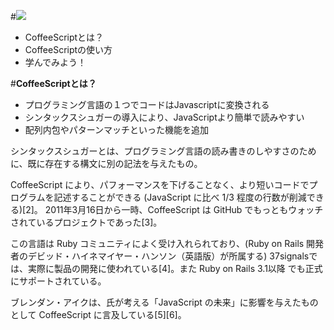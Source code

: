 
#<img src="http://coffeescript.org/documentation/images/logo.png">
- CoffeeScriptとは？
- CoffeeScriptの使い方
- 学んでみよう！


#**CoffeeScriptとは？**
- プログラミング言語の１つでコードはJavascriptに変換される
- シンタックスシュガーの導入により、JavaScriptより簡単で読みやすい
- 配列内包やパターンマッチといった機能を追加

シンタックスシュガーとは、プログラミング言語の読み書きのしやすさのために、既に存在する構文に別の記法を与えたもの。 

CoffeeScript により、パフォーマンスを下げることなく、より短いコードでプログラムを記述することができる (JavaScript に比べ 1/3 程度の行数が削減できる)[2]。 2011年3月16日から一時、CoffeeScript は GitHub でもっともウォッチされているプロジェクトであった[3]。

この言語は Ruby コミュニティによく受け入れられており、(Ruby on Rails 開発者のデビッド・ハイネマイヤー・ハンソン（英語版）が所属する) 37signalsでは、実際に製品の開発に使われている[4]。また Ruby on Rails 3.1以降 でも正式にサポートされている。

ブレンダン・アイクは、氏が考える「JavaScript の未来」に影響を与えたものとして CoffeeScript に言及している[5][6]。

